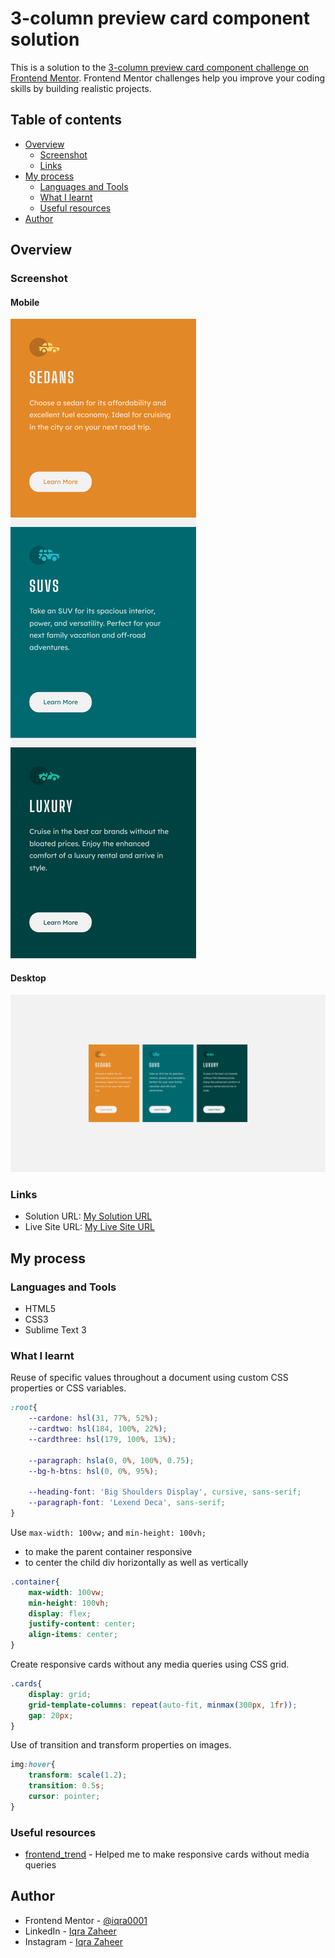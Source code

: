 # 3-column preview card component solution

This is a solution to the [3-column preview card component challenge on Frontend Mentor](https://www.frontendmentor.io/challenges/3column-preview-card-component-pH92eAR2-). Frontend Mentor challenges help you improve your coding skills by building realistic projects. 

## Table of contents

- [Overview](#overview)
  - [Screenshot](#screenshot)
  - [Links](#links)
- [My process](#my-process)
  - [Languages and Tools](#languages-and-tools)
  - [What I learnt](#what-i-learnt)
  - [Useful resources](#useful-resources)
- [Author](#author)

## Overview

### Screenshot

#### Mobile

![](./3-column-preview-mobile-screenshot.png)

#### Desktop

![](./3-column-preview-desktop-screenshot.png)


### Links

- Solution URL: [My Solution URL](https://github.com/iqra0001/3-Column-Preview-Card-Component)
- Live Site URL: [My Live Site URL](https://iqra0001.github.io/3-Column-Preview-Card-Component/)

## My process

### Languages and Tools

- HTML5
- CSS3
- Sublime Text 3

### What I learnt

Reuse of specific values throughout a document using custom CSS properties or CSS variables.

```css
:root{
	--cardone: hsl(31, 77%, 52%);
	--cardtwo: hsl(184, 100%, 22%);
	--cardthree: hsl(179, 100%, 13%);

	--paragraph: hsla(0, 0%, 100%, 0.75);
	--bg-h-btns: hsl(0, 0%, 95%);

	--heading-font: 'Big Shoulders Display', cursive, sans-serif;
	--paragraph-font: 'Lexend Deca', sans-serif;
}
```

Use  ```max-width: 100vw;``` and ```min-height: 100vh;```
- to make the parent container responsive
- to center the child div horizontally as well as vertically

```css
.container{
	max-width: 100vw;
	min-height: 100vh;
	display: flex;
	justify-content: center;
	align-items: center;
}
```

Create responsive cards without any media queries using CSS grid.

```css
.cards{
	display: grid;
	grid-template-columns: repeat(auto-fit, minmax(300px, 1fr));
	gap: 20px;
}
```

Use of transition and transform properties on images.

```css
img:hover{
	transform: scale(1.2);
	transition: 0.5s;
	cursor: pointer;
}
```
### Useful resources

- [frontend_trend](https://www.instagram.com/p/CeB5XMIjPyK/) - Helped me to make responsive cards without media queries


## Author

- Frontend Mentor - [@iqra0001](https://www.frontendmentor.io/profile/iqra0001)
- LinkedIn - [Iqra Zaheer](https://www.linkedin.com/in/iqra-zaheer-45bb42231/)
- Instagram - [Iqra Zaheer](https://www.instagram.com/iqraaa0001/)
